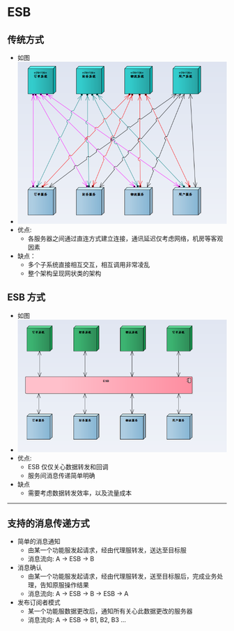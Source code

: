 # ESB

## 传统方式

- 如图
- ![old_structure](../pic/old_structure.png)
- 优点:
  - 各服务器之间通过直连方式建立连接，通讯延迟仅考虑网络，机房等客观因素
- 缺点：
  - 多个子系统直接相互交互，相互调用非常凌乱
  - 整个架构呈现网状类的架构

## ESB 方式

- 如图
- ![new_structure](../pic/new_structure.png)
- 优点:
  - ESB 仅仅关心数据转发和回调
  - 服务间消息传递简单明确
- 缺点
  - 需要考虑数据转发效率，以及流量成本

---

## 支持的消息传递方式

- 简单的消息通知
  - 由某一个功能服发起请求，经由代理服转发，送达至目标服
  - 消息流向: A -> ESB -> B
- 消息确认
  - 由某一个功能服发起请求，经由代理服转发，送至目标服后，完成业务处理，告知原服操作结果
  - 消息流向: A -> ESB -> B -> ESB -> A
- 发布订阅者模式
  - 某一个功能服数据更改后，通知所有关心此数据更改的服务器
  - 消息流向: A -> ESB -> B1, B2, B3 ...

